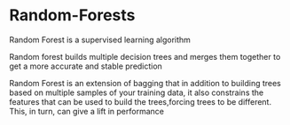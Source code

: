 # Random-Forests
Random Forest is a supervised learning algorithm

Random forest builds multiple decision trees and merges them together to get a more accurate and stable prediction

Random Forest is an extension of bagging that in addition to building trees based on multiple samples of your training data, it also constrains the features that can be used to build the trees,forcing trees to be different. 
This, in turn, can give a lift in performance
